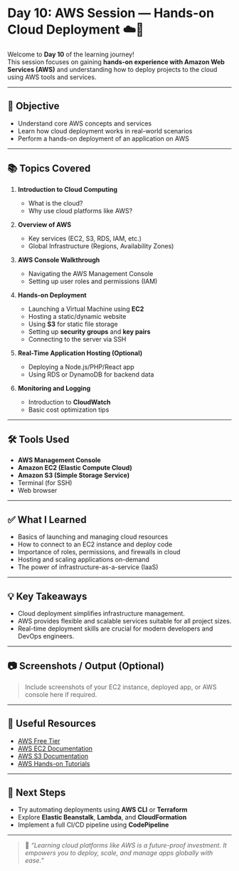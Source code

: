 # Day 10: AWS Session — Hands-on Cloud Deployment ☁️🚀

Welcome to **Day 10** of the learning journey!  
This session focuses on gaining **hands-on experience with Amazon Web Services (AWS)** and understanding how to deploy projects to the cloud using AWS tools and services.

---

## 📌 Objective

- Understand core AWS concepts and services
- Learn how cloud deployment works in real-world scenarios
- Perform a hands-on deployment of an application on AWS

---

## 📚 Topics Covered

1. **Introduction to Cloud Computing**
   - What is the cloud?
   - Why use cloud platforms like AWS?

2. **Overview of AWS**
   - Key services (EC2, S3, RDS, IAM, etc.)
   - Global Infrastructure (Regions, Availability Zones)

3. **AWS Console Walkthrough**
   - Navigating the AWS Management Console
   - Setting up user roles and permissions (IAM)

4. **Hands-on Deployment**
   - Launching a Virtual Machine using **EC2**
   - Hosting a static/dynamic website
   - Using **S3** for static file storage
   - Setting up **security groups** and **key pairs**
   - Connecting to the server via SSH

5. **Real-Time Application Hosting (Optional)**
   - Deploying a Node.js/PHP/React app
   - Using RDS or DynamoDB for backend data

6. **Monitoring and Logging**
   - Introduction to **CloudWatch**
   - Basic cost optimization tips

---

## 🛠️ Tools Used

- **AWS Management Console**
- **Amazon EC2 (Elastic Compute Cloud)**
- **Amazon S3 (Simple Storage Service)**
- Terminal (for SSH)
- Web browser

---

## ✅ What I Learned

- Basics of launching and managing cloud resources
- How to connect to an EC2 instance and deploy code
- Importance of roles, permissions, and firewalls in cloud
- Hosting and scaling applications on-demand
- The power of infrastructure-as-a-service (IaaS)

---

## 💡 Key Takeaways

- Cloud deployment simplifies infrastructure management.
- AWS provides flexible and scalable services suitable for all project sizes.
- Real-time deployment skills are crucial for modern developers and DevOps engineers.

---

## 📷 Screenshots / Output (Optional)

> Include screenshots of your EC2 instance, deployed app, or AWS console here if required.

---

## 🔗 Useful Resources

- [AWS Free Tier](https://aws.amazon.com/free)
- [AWS EC2 Documentation](https://docs.aws.amazon.com/ec2)
- [AWS S3 Documentation](https://docs.aws.amazon.com/s3)
- [AWS Hands-on Tutorials](https://aws.amazon.com/getting-started/hands-on)

---

## 🚀 Next Steps

- Try automating deployments using **AWS CLI** or **Terraform**
- Explore **Elastic Beanstalk**, **Lambda**, and **CloudFormation**
- Implement a full CI/CD pipeline using **CodePipeline**

---

> 🧠 _“Learning cloud platforms like AWS is a future-proof investment. It empowers you to deploy, scale, and manage apps globally with ease.”_

